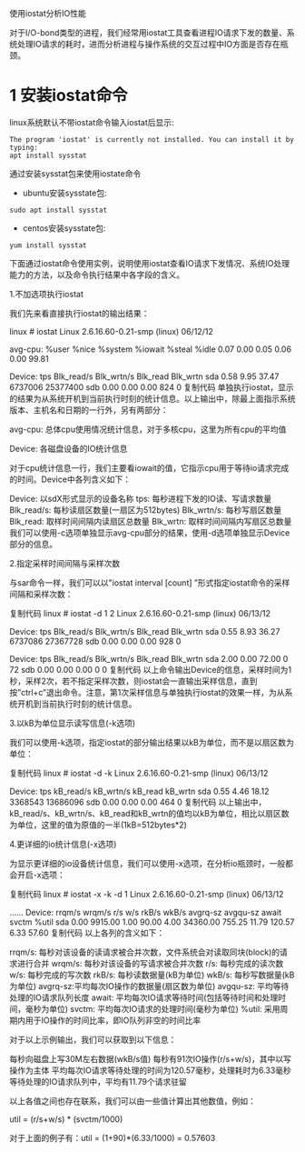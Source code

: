 使用iostat分析IO性能
﻿﻿
 
对于I/O-bond类型的进程，我们经常用iostat工具查看进程IO请求下发的数量、系统处理IO请求的耗时，进而分析进程与操作系统的交互过程中IO方面是否存在瓶颈。


1 安装iostat命令
===
linux系统默认不带iostat命令输入iostat后显示:

```
The program 'iostat' is currently not installed. You can install it by typing:
apt install sysstat
```

通过安装sysstat包来使用iostate命令

- ubuntu安装sysstate包:

```
sudo apt install sysstat
```

- centos安装sysstate包:

```
yum install sysstat
```


下面通过iostat命令使用实例，说明使用iostat查看IO请求下发情况、系统IO处理能力的方法，以及命令执行结果中各字段的含义。

 

1.不加选项执行iostat

我们先来看直接执行iostat的输出结果：


linux # iostat
Linux 2.6.16.60-0.21-smp (linux)     06/12/12

avg-cpu:  %user   %nice %system %iowait  %steal   %idle
           0.07    0.00    0.05    0.06    0.00   99.81

Device:            tps   Blk_read/s   Blk_wrtn/s   Blk_read   Blk_wrtn
sda               0.58         9.95        37.47    6737006   25377400
sdb               0.00         0.00         0.00        824          0
复制代码
单独执行iostat，显示的结果为从系统开机到当前执行时刻的统计信息。以上输出中，除最上面指示系统版本、主机名和日期的一行外，另有两部分：

avg-cpu: 总体cpu使用情况统计信息，对于多核cpu，这里为所有cpu的平均值

Device: 各磁盘设备的IO统计信息

 

对于cpu统计信息一行，我们主要看iowait的值，它指示cpu用于等待io请求完成的时间。Device中各列含义如下：

Device: 以sdX形式显示的设备名称
tps: 每秒进程下发的IO读、写请求数量
Blk_read/s: 每秒读扇区数量(一扇区为512bytes)
Blk_wrtn/s: 每秒写扇区数量
Blk_read: 取样时间间隔内读扇区总数量
Blk_wrtn: 取样时间间隔内写扇区总数量
我们可以使用-c选项单独显示avg-cpu部分的结果，使用-d选项单独显示Device部分的信息。

 

2.指定采样时间间隔与采样次数

与sar命令一样，我们可以以"iostat interval [count] ”形式指定iostat命令的采样间隔和采样次数：

复制代码
linux # iostat -d 1 2
Linux 2.6.16.60-0.21-smp (linux)     06/13/12

Device:            tps   Blk_read/s   Blk_wrtn/s   Blk_read   Blk_wrtn
sda               0.55         8.93        36.27    6737086   27367728
sdb               0.00         0.00         0.00        928          0

Device:            tps   Blk_read/s   Blk_wrtn/s   Blk_read   Blk_wrtn
sda               2.00         0.00        72.00          0         72
sdb               0.00         0.00         0.00          0          0
复制代码
以上命令输出Device的信息，采样时间为1秒，采样2次，若不指定采样次数，则iostat会一直输出采样信息，直到按”ctrl+c”退出命令。注意，第1次采样信息与单独执行iostat的效果一样，为从系统开机到当前执行时刻的统计信息。

 

3.以kB为单位显示读写信息(-k选项)

我们可以使用-k选项，指定iostat的部分输出结果以kB为单位，而不是以扇区数为单位：

复制代码
linux # iostat -d -k
Linux 2.6.16.60-0.21-smp (linux)     06/13/12

Device:            tps    kB_read/s    kB_wrtn/s    kB_read    kB_wrtn
sda               0.55         4.46        18.12    3368543   13686096
sdb               0.00         0.00         0.00        464          0
复制代码
以上输出中，kB_read/s、kB_wrtn/s、kB_read和kB_wrtn的值均以kB为单位，相比以扇区数为单位，这里的值为原值的一半(1kB=512bytes*2)

 

4.更详细的io统计信息(-x选项)

为显示更详细的io设备统计信息，我们可以使用-x选项，在分析io瓶颈时，一般都会开启-x选项：

复制代码
linux # iostat -x -k -d 1
Linux 2.6.16.60-0.21-smp (linux)     06/13/12

……
Device:         rrqm/s   wrqm/s     r/s     w/s    rkB/s    wkB/s avgrq-sz avgqu-sz   await  svctm  %util
sda               0.00  9915.00    1.00   90.00     4.00 34360.00   755.25    11.79  120.57   6.33  57.60
复制代码
以上各列的含义如下：

rrqm/s: 每秒对该设备的读请求被合并次数，文件系统会对读取同块(block)的请求进行合并
wrqm/s: 每秒对该设备的写请求被合并次数
r/s: 每秒完成的读次数
w/s: 每秒完成的写次数
rkB/s: 每秒读数据量(kB为单位)
wkB/s: 每秒写数据量(kB为单位)
avgrq-sz:平均每次IO操作的数据量(扇区数为单位)
avgqu-sz: 平均等待处理的IO请求队列长度
await: 平均每次IO请求等待时间(包括等待时间和处理时间，毫秒为单位)
svctm: 平均每次IO请求的处理时间(毫秒为单位)
%util: 采用周期内用于IO操作的时间比率，即IO队列非空的时间比率
 

对于以上示例输出，我们可以获取到以下信息：

每秒向磁盘上写30M左右数据(wkB/s值)
每秒有91次IO操作(r/s+w/s)，其中以写操作为主体
平均每次IO请求等待处理的时间为120.57毫秒，处理耗时为6.33毫秒
等待处理的IO请求队列中，平均有11.79个请求驻留
 

以上各值之间也存在联系，我们可以由一些值计算出其他数值，例如：

util = (r/s+w/s) * (svctm/1000)

对于上面的例子有：util = (1+90)*(6.33/1000) = 0.57603